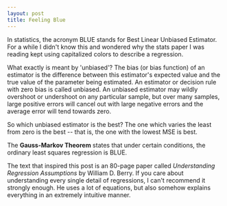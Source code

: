 ```yaml
---
layout: post
title: Feeling Blue
---
```


In statistics, the acronym BLUE stands for Best Linear Unbiased Estimator.  For a while I didn't know this and wondered why the stats paper I was reading kept using capitalized colors to describe a regression.  

What exactly is meant by 'unbiased'?  The bias (or bias function) of an estimator is the difference between this estimator's expected value and the true value of the parameter being estimated.  An estimator or decision rule with zero bias is called unbiased.  An unbiased estimator may wildly overshoot or undershoot on any particular sample, but over many samples, large positive errors will cancel out with large negative errors and the average error will tend towards zero.

So which unbiased estimator is the best? The one which varies the least from zero is the best -- that is, the one with the lowest MSE is best.

The **Gauss-Markov Theorem** states that under certain conditions, the ordinary least squares regression is BLUE. 

The text that inspired this post is an 80-page paper called *Understanding Regression Assumptions* by William D. Berry.  If you care about understanding every single detail of regressions, I can't recommend it strongly enough.  He uses a lot of equations, but also somehow explains everything in an extremely intuitive manner.   
